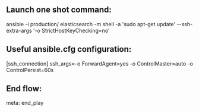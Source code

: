 Launch one shot command:
------------------------

 ansible -i production/ elasticsearch -m shell -a 'sudo apt-get update' --ssh-extra-args '-o StrictHostKeyChecking=no'

Useful ansible.cfg configuration:
---------------------------------

[ssh_connection]
ssh_args=-o ForwardAgent=yes -o ControlMaster=auto -o ControlPersist=60s

End flow:
---------

meta: end_play

